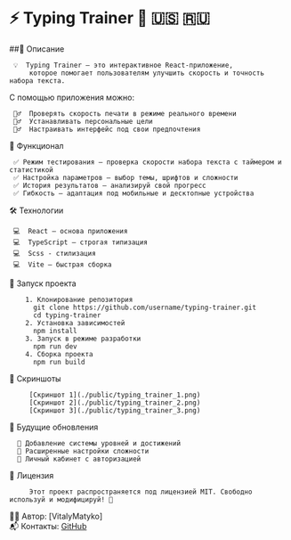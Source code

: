 # ⚡ **Typing Trainer** 🚀 🇺🇸 🇷🇺 

  ##📌 Описание

     💡  Typing Trainer — это интерактивное React-приложение, 
         которое помогает пользователям улучшить скорость и точность набора текста. 

   С помощью приложения можно:

     🏋️‍♂️  Проверять скорость печати в режиме реального времени
     🏋️‍♂️  Устанавливать персональные цели
     🏋️‍♂️  Настраивать интерфейс под свои предпочтения

   🎯 Функционал

     ✅ Режим тестирования — проверка скорости набора текста с таймером и статистикой
     ✅ Настройка параметров — выбор темы, шрифтов и сложности
     ✅ История результатов — анализируй свой прогресс
     ✅ Гибкость — адаптация под мобильные и десктопные устройства 

   🛠️ Технологии

     💻  React — основа приложения
     💻  TypeScript — строгая типизация
     💻  Scss - стилизация
     💻  Vite — быстрая сборка
    
   🚀 Запуск проекта
 
        1. Клонирование репозитория
          git clone https://github.com/username/typing-trainer.git
          cd typing-trainer
        2. Установка зависимостей
          npm install
        3. Запуск в режиме разработки
          npm run dev
        4. Сборка проекта
          npm run build
          
   🌟 Скриншоты

         [Скриншот 1](./public/typing_trainer_1.png)
         [Скриншот 2](./public/typing_trainer_2.png)
         [Скриншот 3](./public/typing_trainer_3.png)
         
   📌 Будущие обновления
   
      🔹 Добавление системы уровней и достижений
      🔹 Расширенные настройки сложности
      🔹 Личный кабинет с авторизацией
      
   📄 Лицензия

         Этот проект распространяется под лицензией MIT. Свободно используй и модифицируй! 🎉

   👨‍💻 Автор: [VitalyMatyko]<br>
   📬 Контакты: [GitHub](https://github.com/VitalyMatyko)
